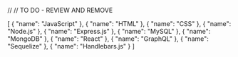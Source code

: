 // // TO DO - REVIEW AND REMOVE 

[
    {
      "name": "JavaScript"
    },
    {
      "name": "HTML"
    },
    {
      "name": "CSS"
    },
    {
      "name": "Node.js"
    },
    {
      "name": "Express.js"
    },
    {
      "name": "MySQL"
    },
    {
      "name": "MongoDB"
    },
    {
      "name": "React"
    },
    {
      "name": "GraphQL"
    },
    {
      "name": "Sequelize"
    },
    {
      "name": "Handlebars.js"
    }
  ]
  